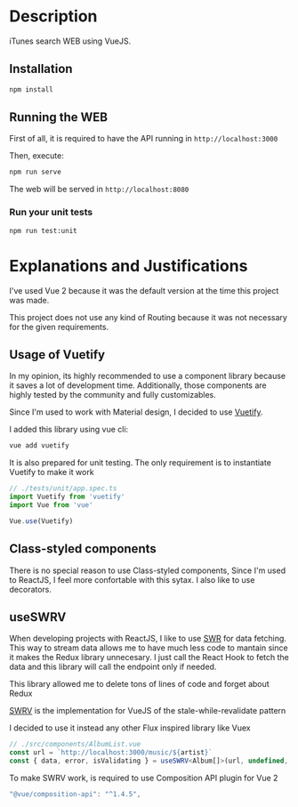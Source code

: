 # Description
iTunes search WEB using VueJS.

## Installation
```bash
npm install
```

## Running the WEB

First of all, it is required to have the API running in `http://localhost:3000`

Then, execute:

```bash
npm run serve
```

The web will be served in `http://localhost:8080`

### Run your unit tests
```
npm run test:unit
```

# Explanations and Justifications

I've used Vue 2 because it was the default version at the time this project was made.

This project does not use any kind of Routing because it was not necessary for the given requirements.

## Usage of Vuetify

In my opinion, its highly recommended to use a component library because it saves a lot of development time. Additionally, those components are highly tested by the community and fully customizables.

Since I'm used to work with Material design, I decided to use [Vuetify](https://vuetifyjs.com/en/).

I added this library using vue cli:

```bash
vue add vuetify
```

It is also prepared for unit testing. The only requirement is to instantiate Vuetify to make it work

```ts
// ./tests/unit/app.spec.ts
import Vuetify from 'vuetify'
import Vue from 'vue'

Vue.use(Vuetify)
```

## Class-styled components

There is no special reason to use Class-styled components, Since I'm used to ReactJS, I feel more confortable with this sytax. I also like to use decorators.

## useSWRV

When developing projects with ReactJS, I like to use [SWR](https://swr.vercel.app/) for data fetching. This way to stream data allows me to have much less code to mantain since it makes the Redux library unnecesary. I just call the React Hook to fetch the data and this library will call the endpoint only if needed.

This library allowed me to delete tons of lines of code and forget about Redux

[SWRV](https://github.com/Kong/swrv) is the implementation for VueJS of the stale-while-revalidate pattern

I decided to use it instead any other Flux inspired library like Vuex

```ts
// ./src/components/AlbumList.vue
const url = `http://localhost:3000/music/${artist}`
const { data, error, isValidating } = useSWRV<Album[]>(url, undefined, { revalidateOnFocus: false })
```

To make SWRV work, is required to use Composition API plugin for Vue 2

```js
"@vue/composition-api": "^1.4.5",
```

